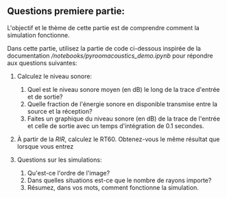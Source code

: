 ## Questions premiere partie:

L'objectif et le thème de cette partie est de comprendre comment la simulation fonctionne.

Dans cette partie, utilisez la partie de code ci-dessous inspirée de la documentation _/notebooks/pyroomacoustics_demo.ipynb_ pour répondre aux questions suivantes:

1. Calculez le niveau sonore:
   1. Quel est le niveau sonore moyen (en dB) le long de la trace d'entrée et de sortie?
   2. Quelle fraction de l'énergie sonore en disponible transmise entre la source et la réception?
   3. Faites un graphique du niveau sonore (en dB) de la trace de l'entrée et celle de sortie avec un temps d'intégration de 0.1 secondes.

2. À partir de la _RIR_, calculez le RT60. Obtenez-vous le même résultat que lorsque vous entrez 

2. Questions sur les simulations:
   1. Qu'est-ce l'ordre de l'image?
   2. Dans quelles situations est-ce que le nombre de rayons importe? 
   3. Résumez, dans vos mots, comment fonctionne la simulation.

